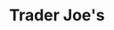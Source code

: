 ---
title: "Trader Joe's"
url: /washington/trader-joes-florida-avenue-northeast/
shop: Supermarkt
---